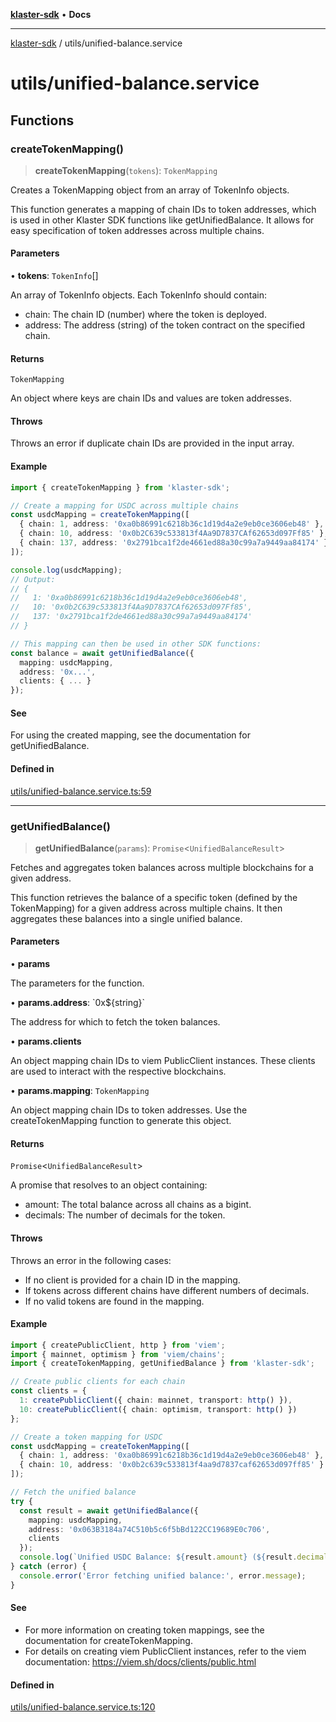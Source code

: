 [**klaster-sdk**](../README.md) • **Docs**

***

[klaster-sdk](../README.md) / utils/unified-balance.service

# utils/unified-balance.service

## Functions

### createTokenMapping()

> **createTokenMapping**(`tokens`): `TokenMapping`

Creates a TokenMapping object from an array of TokenInfo objects.

This function generates a mapping of chain IDs to token addresses, which is used
in other Klaster SDK functions like getUnifiedBalance. It allows for easy
specification of token addresses across multiple chains.

#### Parameters

• **tokens**: `TokenInfo`[]

An array of TokenInfo objects. Each TokenInfo should contain:
  - chain: The chain ID (number) where the token is deployed.
  - address: The address (string) of the token contract on the specified chain.

#### Returns

`TokenMapping`

An object where keys are chain IDs and values are token addresses.

#### Throws

Throws an error if duplicate chain IDs are provided in the input array.

#### Example

```ts
import { createTokenMapping } from 'klaster-sdk';

// Create a mapping for USDC across multiple chains
const usdcMapping = createTokenMapping([
  { chain: 1, address: '0xa0b86991c6218b36c1d19d4a2e9eb0ce3606eb48' },  // Ethereum Mainnet
  { chain: 10, address: '0x0b2C639c533813f4Aa9D7837CAf62653d097Ff85' }, // Optimism
  { chain: 137, address: '0x2791bca1f2de4661ed88a30c99a7a9449aa84174' }  // Polygon
]);

console.log(usdcMapping);
// Output:
// {
//   1: '0xa0b86991c6218b36c1d19d4a2e9eb0ce3606eb48',
//   10: '0x0b2C639c533813f4Aa9D7837CAf62653d097Ff85',
//   137: '0x2791bca1f2de4661ed88a30c99a7a9449aa84174'
// }

// This mapping can then be used in other SDK functions:
const balance = await getUnifiedBalance({
  mapping: usdcMapping,
  address: '0x...',
  clients: { ... }
});
```

#### See

For using the created mapping, see the documentation for getUnifiedBalance.

#### Defined in

[utils/unified-balance.service.ts:59](https://github.com/0xPolycode/klaster-sdk/blob/5406a8bdd723a327f172c831aef2b71ee66cc88b/src/utils/unified-balance.service.ts#L59)

***

### getUnifiedBalance()

> **getUnifiedBalance**(`params`): `Promise`\<`UnifiedBalanceResult`\>

Fetches and aggregates token balances across multiple blockchains for a given address.

This function retrieves the balance of a specific token (defined by the TokenMapping)
for a given address across multiple chains. It then aggregates these balances into
a single unified balance.

#### Parameters

• **params**

The parameters for the function.

• **params.address**: \`0x$\{string\}\`

The address for which to fetch the token balances.

• **params.clients**

An object mapping chain IDs to viem PublicClient instances.
  These clients are used to interact with the respective blockchains.

• **params.mapping**: `TokenMapping`

An object mapping chain IDs to token addresses.
  Use the createTokenMapping function to generate this object.

#### Returns

`Promise`\<`UnifiedBalanceResult`\>

A promise that resolves to an object containing:
  - amount: The total balance across all chains as a bigint.
  - decimals: The number of decimals for the token.

#### Throws

Throws an error in the following cases:
  - If no client is provided for a chain ID in the mapping.
  - If tokens across different chains have different numbers of decimals.
  - If no valid tokens are found in the mapping.

#### Example

```ts
import { createPublicClient, http } from 'viem';
import { mainnet, optimism } from 'viem/chains';
import { createTokenMapping, getUnifiedBalance } from 'klaster-sdk';

// Create public clients for each chain
const clients = {
  1: createPublicClient({ chain: mainnet, transport: http() }),
  10: createPublicClient({ chain: optimism, transport: http() })
};

// Create a token mapping for USDC
const usdcMapping = createTokenMapping([
  { chain: 1, address: '0xa0b86991c6218b36c1d19d4a2e9eb0ce3606eb48' },
  { chain: 10, address: '0x0b2c639c533813f4aa9d7837caf62653d097ff85' }
]);

// Fetch the unified balance
try {
  const result = await getUnifiedBalance({
    mapping: usdcMapping,
    address: '0x063B3184a74C510b5c6f5bBd122CC19689E0c706',
    clients
  });
  console.log(`Unified USDC Balance: ${result.amount} (${result.decimals} decimals)`);
} catch (error) {
  console.error('Error fetching unified balance:', error.message);
}
```

#### See

 - For more information on creating token mappings, see the documentation for createTokenMapping.
 - For details on creating viem PublicClient instances, refer to the viem documentation: https://viem.sh/docs/clients/public.html

#### Defined in

[utils/unified-balance.service.ts:120](https://github.com/0xPolycode/klaster-sdk/blob/5406a8bdd723a327f172c831aef2b71ee66cc88b/src/utils/unified-balance.service.ts#L120)
